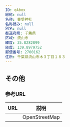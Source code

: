 ```yaml
---
ID: eAbox
総称: null
名称: 豊受神社
名称読み: null
別名: null
都道府県: 千葉県
区域: 流山市
緯度: 35.8282899
経度: 139.8979752
郵便番号: 2700162
住所: 千葉県流山市木３丁目１８３
---
```


## その他

### 参考URL

| URL | 説明          |
| --- | ------------- |
|     | OpenStreetMap |
